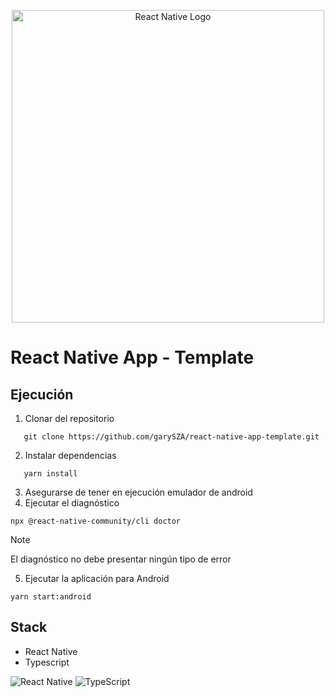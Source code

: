 <p align="center">
  <a href="https://reactnative.dev/" target="blank">
    <img src="https://reactnative.dev/img/header_logo.svg" width="500" alt="React Native Logo" />
  </a>
</p>

# React Native App - Template

## Ejecución
1. Clonar del repositorio
```
   git clone https://github.com/garySZA/react-native-app-template.git
```
2. Instalar dependencias
```
   yarn install
```
3. Asegurarse de tener en ejecución emulador de android
4. Ejecutar el diagnóstico
```
npx @react-native-community/cli doctor
```

> [!NOTE]
>
> El diagnóstico no debe presentar ningún tipo de error
5. Ejecutar la aplicación para Android
```
yarn start:android
```

## Stack
* React Native
* Typescript


![React Native](https://img.shields.io/badge/react_native-%2320232a.svg?style=for-the-badge&logo=react&logoColor=%2361DAFB)
![TypeScript](https://img.shields.io/badge/typescript-%23007ACC.svg?style=for-the-badge&logo=typescript&logoColor=white)